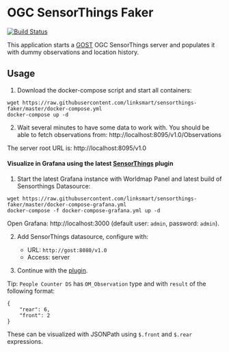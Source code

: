 # OGC SensorThings Faker
[![Build Status](https://travis-ci.com/linksmart/sensorthings-faker.svg?branch=master)](https://travis-ci.com/linksmart/sensorthings-faker)

This application starts a [GOST](https://github.com/gost/server) OGC SensorThings server and populates it with dummy observations and location history.

## Usage

1. Download the docker-compose script and start all containers:
```
wget https://raw.githubusercontent.com/linksmart/sensorthings-faker/master/docker-compose.yml
docker-compose up -d
```
2. Wait several minutes to have some data to work with. You should be able to fetch observations from: http://localhost:8095/v1.0/Observations

The server root URL is: http://localhost:8095/v1.0

#### Visualize in Grafana using the latest [SensorThings](https://github.com/linksmart/grafana-sensorthings-datasource) plugin
1. Start the latest Grafana instance with Worldmap Panel and latest build of Sensorthings Datasource:
```
wget https://raw.githubusercontent.com/linksmart/sensorthings-faker/master/docker-compose-grafana.yml
docker-compose -f docker-compose-grafana.yml up -d
```

Open Grafana: http://localhost:3000 (default user: `admin`, password: `admin`).

2. Add SensorThings datasource, configure with:
   - URL: `http://gost:8080/v1.0`
   - Access: server

3. Continue with the [plugin](https://github.com/linksmart/grafana-sensorthings-datasource/blob/master/README.md).

Tip: `People Counter DS` has `OM_Observation` type and with `result` of the following format:
```
{
    "rear": 6,
    "front": 2
}
```
These can be visualized with JSONPath using `$.front` and `$.rear` expressions.
